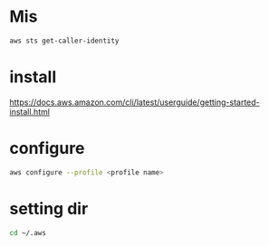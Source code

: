 # Mis
```bash
aws sts get-caller-identity
```

# install
https://docs.aws.amazon.com/cli/latest/userguide/getting-started-install.html

# configure
```bash
aws configure --profile <profile name>
```

# setting dir
```bash
cd ~/.aws
```
